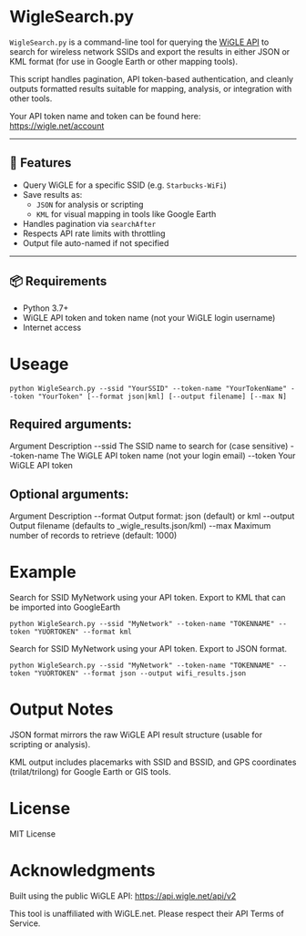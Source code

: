 # WigleSearch.py

`WigleSearch.py` is a command-line tool for querying the [WiGLE API](https://api.wigle.net/) to search for wireless network SSIDs and export the results in either JSON or KML format (for use in Google Earth or other mapping tools).

This script handles pagination, API token-based authentication, and cleanly outputs formatted results suitable for mapping, analysis, or integration with other tools.

Your  API token name and token can be found here: 
https://wigle.net/account


---

## 🔧 Features

- Query WiGLE for a specific SSID (e.g. `Starbucks-WiFi`)
- Save results as:
  - `JSON` for analysis or scripting
  - `KML` for visual mapping in tools like Google Earth
- Handles pagination via `searchAfter`
- Respects API rate limits with throttling
- Output file auto-named if not specified

---

## 📦 Requirements

- Python 3.7+
- WiGLE API token and token name (not your WiGLE login username)
- Internet access

# Useage
```
python WigleSearch.py --ssid "YourSSID" --token-name "YourTokenName" --token "YourToken" [--format json|kml] [--output filename] [--max N]
```

## Required arguments:

Argument	Description
--ssid	The SSID name to search for (case sensitive)
--token-name	The WiGLE API token name (not your login email)
--token	Your WiGLE API token

## Optional arguments:

Argument	Description
--format	Output format: json (default) or kml
--output	Output filename (defaults to <SSID>_wigle_results.json/kml)
--max	Maximum number of records to retrieve (default: 1000)

# Example

Search for SSID MyNetwork using your API token.  Export to KML that can be imported into GoogleEarth

```
python WigleSearch.py --ssid "MyNetwork" --token-name "TOKENNAME" --token "YUORTOKEN" --format kml
```

Search for SSID MyNetwork using your API token.  Export to JSON format.

```
python WigleSearch.py --ssid "MyNetwork" --token-name "TOKENNAME" --token "YUORTOKEN" --format json --output wifi_results.json
```

# Output Notes

JSON format mirrors the raw WiGLE API result structure (usable for scripting or analysis).

KML output includes placemarks with SSID and BSSID, and GPS coordinates (trilat/trilong) for Google Earth or GIS tools.

# License
MIT License

# Acknowledgments
Built using the public WiGLE API: https://api.wigle.net/api/v2

This tool is unaffiliated with WiGLE.net. Please respect their API Terms of Service.
